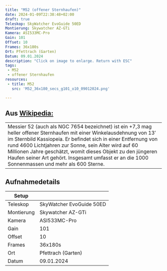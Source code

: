 ```yaml
--- 
title: "M52 (offener Sternhaufen)" 
date: 2024-01-09T22:38:48+02:00 
draft: true 
Teleskop: SkyWatcher EvoGuide 50ED
Montierung: Skywatcher AZ-GTi
Kamera: ASI533MC-Pro
Gain: 101
Offset: 10
Frames: 36x180s
Ort: Pfettrach (Garten)
Datum: 09.01.2024
description: "Click on image to enlarge. Return with ESC" 
tags:
 - M52
 - offener Sternhaufen
resources:
 - title: M52
   src: 'M52_36x180_secs_g101_o10_09012024.png'

---
```


## Aus [Wikipedia:](https://de.wikipedia.org/wiki/Messier_52)
<table><tr><td>
Messier 52 (auch als NGC 7654 bezeichnet) ist ein +7,3 mag heller offener Sternhaufen mit einer Winkelausdehnung von 13′ im Sternbild Kassiopeia.
Er befindet sich in einer Entfernung von rund 4600 Lichtjahren zur Sonne, sein Alter wird auf 60 Millionen Jahre geschätzt, womit dieses Objekt zu den jüngeren Haufen seiner Art gehört. Insgesamt umfasst er an die 1000 Sonnenmassen und mehr als 600 Sterne.
</td></tr></table>

## Aufnahmedetails

|Setup       |                          |
|------------|--------------------------|
|Teleskop    | SkyWatcher EvoGuide 50ED |
|Montierung  | Skywatcher AZ-GTi |
|Kamera  | ASI533MC-Pro |
|Gain    | 101 |
|Offset  | 10 |
|Frames  | 36x180s |
|Ort     | Pfettrach (Garten) |
|Datum   | 09.01.2024 |

